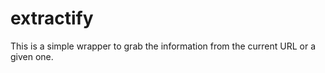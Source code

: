 extractify
==========

This is a simple wrapper to grab the information from the current URL or a given one.
